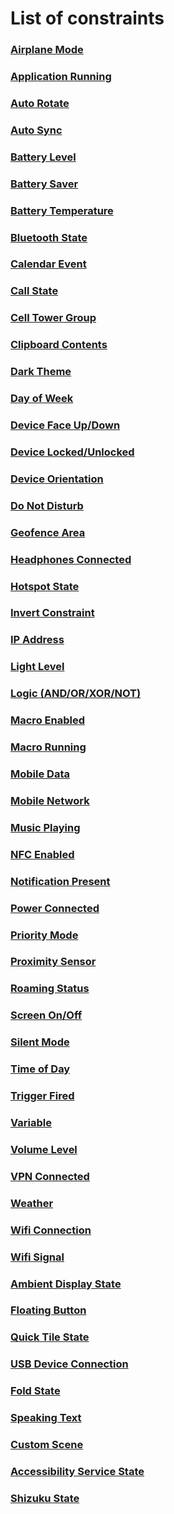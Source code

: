 # List of constraints 

### [Airplane Mode](airplane_mode.md)
### [Application Running](application_running.md)
### [Auto Rotate](auto_rotate.md)
### [Auto Sync](auto_sync.md)
### [Battery Level](battery_level.md)
### [Battery Saver](battery_saver.md)
### [Battery Temperature](battery_temperature.md)
### [Bluetooth State](bluetooth_state.md)
### [Calendar Event](calendar_event.md)
### [Call State](call_state.md)
### [Cell Tower Group](cell_tower_group.md)
### [Clipboard Contents](clipboard_contains.md)
### [Dark Theme](dark_theme.md)
### [Day of Week](day_of_week.md)
### [Device Face Up/Down](device_face_up_down.md)
### [Device Locked/Unlocked](device_locked_unlocked.md)
### [Device Orientation](device_orientation.md)
### [Do Not Disturb](do_not_disturb_mode.md)
### [Geofence Area](geofence_area.md)
### [Headphones Connected](headphones_connection.md)
### [Hotspot State](hotspot_state.md)
### [Invert Constraint](invert_constraint.md)
### [IP Address](ip_address.md)
### [Light Level](light_level.md)
### [Logic (AND/OR/XOR/NOT)](logic_and_or.md)
### [Macro Enabled](macro_enabled.md)
### [Macro Running](macro_running.md)
### [Mobile Data](mobile_data_connection.md)
### [Mobile Network](mobile_network_type.md)
### [Music Playing](music_playing.md)
### [NFC Enabled](nfc_enabled.md)
### [Notification Present](notification_present.md)
### [Power Connected](power_connected.md)
### [Priority Mode](priority_mode.md)
### [Proximity Sensor](proximity_sensor.md)
### [Roaming Status](roaming_status.md)
### [Screen On/Off](screen_on_off.md)
### [Silent Mode](silent_mode.md)
### [Time of Day](time_of_day.md)
### [Trigger Fired](trigger_fired.md)
### [Variable](variable_value.md)
### [Volume Level](volume_level.md)
### [VPN Connected](vpn_connected.md)
### [Weather](weather.md)
### [Wifi Connection](wifi_connection.md)
### [Wifi Signal](wifi_signal_level.md)
### [Ambient Display State](ambient_display_state.md)
### [Floating Button](floating_button.md)
### [Quick Tile State](quick_tile_state.md)
### [USB Device Connection](usb_device_connection.md)
### [Fold State](fold_state.md)
### [Speaking Text](speaking_text.md)
### [Custom Scene](custom_scene.md)
### [Accessibility Service State](accessibility_service_enabled_state.md)
### [Shizuku State](shizuku_state.md)